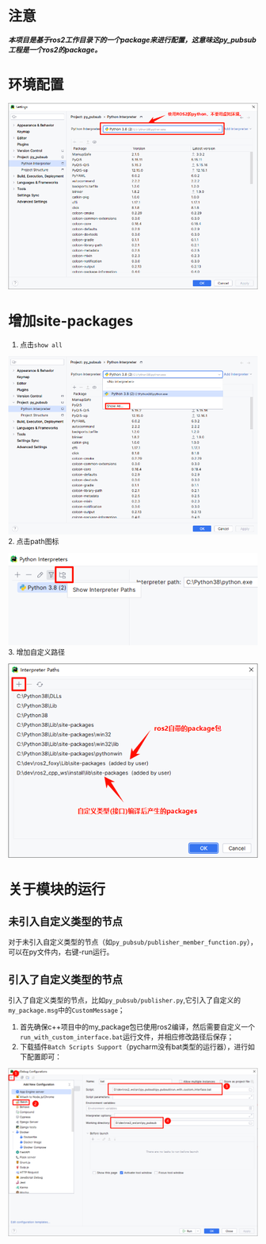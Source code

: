 # 注意
***本项目是基于ros2工作目录下的一个package来进行配置，这意味这py_pubsub工程是一个ros2的package。***
# 环境配置
![img.png](img/img.png)
# 增加site-packages
1. 点击`show all`

![img_1.png](img/img_1.png)
2. 点击path图标

![img_2.png](img/img_2.png)
3. 增加自定义路径

![img_3.png](img/img_3.png)
# 关于模块的运行
## 未引入自定义类型的节点
对于未引入自定义类型的节点（如`py_pubsub/publisher_member_function.py`），可以在py文件内，右键-run运行。
## 引入了自定义类型的节点
引入了自定义类型的节点，比如`py_pubsub/publisher.py`,它引入了自定义的`my_package.msg`中的`CustomMessage`；
1. 首先确保c++项目中的my_package包已使用ros2编译，然后需要自定义一个`run_with_custom_interface.bat`运行文件，并相应修改路径后保存；
2. 下载插件`Batch Scripts Support`（pycharm没有bat类型的运行器），进行如下配置即可：

![img4.png](img/img4.png)

